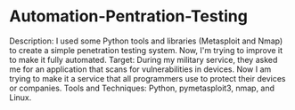 # Automation-Pentration-Testing
Description: I used some Python tools and libraries (Metasploit and Nmap) to create a simple penetration testing system. Now, I'm trying to improve it to make it fully automated. Target: During my military service, they asked me for an application that scans for vulnerabilities in devices. Now I am trying to make it a service that all programmers use to protect their devices or companies. Tools and Techniques: Python, pymetasploit3, nmap, and Linux.
